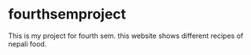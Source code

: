 # fourthsemproject
This is my project for fourth sem.
this website shows different recipes of nepali food.
